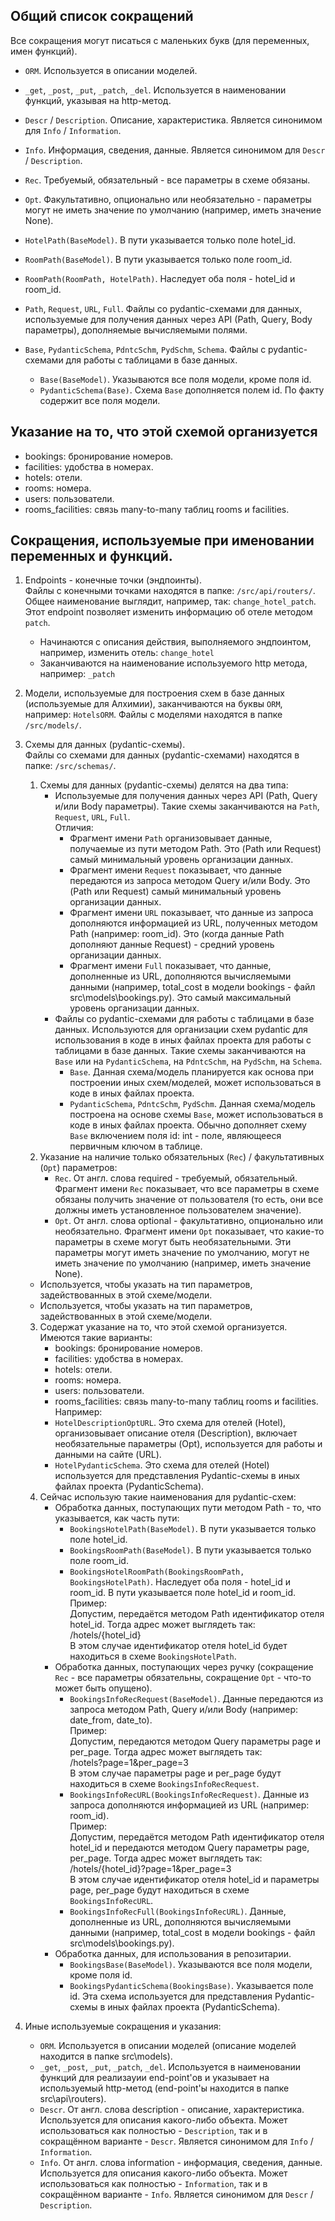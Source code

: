 ## Общий список сокращений

Все сокращения могут писаться с маленьких букв (для переменных, имен функций).

- `ORM`. Используется в описании моделей.
- `_get`, `_post`, `_put`, `_patch`, `_del`. Используется в наименовании 
  функций, указывая на http-метод.

- `Descr` / `Description`. Описание, характеристика. Является синонимом 
  для `Info` / `Information`.
- `Info`. Информация, сведения, данные. Является синонимом 
  для `Descr` / `Description`.

- `Rec`. Требуемый, обязательный - все параметры в схеме обязаны. 
- `Opt`. Факультативно, опционально или необязательно - параметры могут не иметь 
  значение по умолчанию (например, иметь значение None).

- `HotelPath(BaseModel)`. В пути указывается только поле hotel_id.
- `RoomPath(BaseModel)`. В пути указывается только поле room_id.
- `RoomPath(RoomPath, HotelPath)`. Наследует оба поля - hotel_id и room_id.

- `Path`, `Request`, `URL`, `Full`. Файлы со pydantic-схемами для данных, 
  используемые для получения данных через API (Path, Query, Body параметры), 
  дополняемые вычисляемыми полями.

- `Base`, `PydanticSchema`, `PdntcSchm`, `PydSchm`, `Schema`. Файлы с 
  pydantic-схемами для работы с таблицами в базе данных.
    - `Base(BaseModel)`. Указываются все поля модели, кроме поля id.
    - `PydanticSchema(Base)`. Схема `Base` дополняется полем id. По факту 
      содержит все поля модели.


## Указание на то, что этой схемой организуется
- bookings: бронирование номеров.
- facilities: удобства в номерах.
- hotels: отели.
- rooms: номера.
- users: пользователи.
- rooms_facilities: связь many-to-many таблиц rooms и facilities.


## Сокращения, используемые при именовании переменных и функций.

1. Endpoints - конечные точки (эндпоинты).<br>
Файлы с конечными точками находятся в папке: `/src/api/routers/`.<br>
Общее наименование выглядит, например, так: `change_hotel_patch`.<br>
Этот endpoint позволяет изменить информацию об отеле методом `patch`.
    - Начинаются с описания действия, выполняемого эндпоинтом, 
      например, изменить отель: `change_hotel`
    - Заканчиваются на наименование используемого http метода, 
      например: `_patch`


2. Модели, используемые для построения схем в базе данных (используемые для 
   Алхимии), заканчиваются на буквы `ORM`, например: `HotelsORM`.
   Файлы с моделями находятся в папке `/src/models/`.


3. Схемы для данных (pydantic-схемы).<br>
   Файлы со схемами для данных (pydantic-схемами) находятся в 
   папке: `/src/schemas/`.
    1. Схемы для данных (pydantic-схемы) делятся на два типа:
        - Используемые для получения данных через API (Path, Query и/или Body 
          параметры). Такие схемы заканчиваются на `Path`, `Request`, 
          `URL`, `Full`.<br>
          Отличия:
            - Фрагмент имени `Path` организовывает данные, получаемые из пути 
              методом Path. Это (Path или Request) самый минимальный уровень 
              организации данных.
            - Фрагмент имени `Request` показывает, что данные передаются из 
              запроса методом Query и/или Body. Это (Path или Request) самый 
              минимальный уровень организации данных.
            - Фрагмент имени `URL` показывает, что данные из запроса дополняются 
              информацией из URL, полученных методом Path (например: room_id). 
              Это (когда данные Path дополняют данные Request) - средний уровень 
              организации данных.
            - Фрагмент имени `Full` показывает, что данные, дополненные из URL, 
              дополняются вычисляемыми данными (например, total_cost в модели 
              bookings - файл src\models\bookings.py). Это самый максимальный 
              уровень организации данных.
        - Файлы со pydantic-схемами для работы с таблицами в базе данных. 
          Используются для организации схем pydantic для использования в коде 
          в иных файлах проекта для работы с таблицами в базе данных. Такие 
          схемы заканчиваются на `Base` или на `PydanticSchema`, на `PdntcSchm`, 
          на `PydSchm`, на `Schema`.
            - `Base`. Данная схема/модель планируется как основа при построении 
              иных схем/моделей, может использоваться в коде в иных файлах 
              проекта.
            - `PydanticSchema`, `PdntcSchm`, `PydSchm`. Данная схема/модель 
              построена на основе схемы `Base`, может использоваться в коде в 
              иных файлах проекта. Обычно дополняет схему `Base` включением 
              поля id: int - поле, являющееся первичным ключом в таблице.
    2. Указание на наличие только обязательных (`Rec`) / факультативных (`Opt`) 
       параметров:
        - `Rec`. От англ. слова required - требуемый, обязательный. Фрагмент 
          имени `Rec` показывает, что все параметры в схеме обязаны 
          получить значение от пользователя (то есть, они все должны иметь 
          установленное пользователем значение). 
        - `Opt`. От англ. слова optional - факультативно, опционально или 
          необязательно. Фрагмент имени `Opt` показывает, что какие-то параметры 
          в схеме могут быть необязательными. Эти параметры могут иметь значение 
          по умолчанию, могут не иметь значение по умолчанию (например, иметь 
          значение None).
    - Используется, чтобы указать на тип параметров, 
      задействованных в этой схеме/модели.
    - Используется, 
      чтобы указать на тип параметров, задействованных в этой схеме/модели. 
    3. Содержат указание на то, что этой схемой организуется.<br>
       Имеются такие варианты:
        - bookings: бронирование номеров.
        - facilities: удобства в номерах.
        - hotels: отели.
        - rooms: номера.
        - users: пользователи.
        - rooms_facilities: связь many-to-many таблиц rooms и facilities.<br>
       Например:
        - `HotelDescriptionOptURL`. Это схема для отелей (Hotel), организовывает 
          описание отеля (Description), включает необязательные параметры (Opt),
          используется для работы и данными на сайте (URL).
        - `HotelPydanticSchema`. Это схема для отелей (Hotel) используется для 
          представления Pydantic-схемы в иных файлах проекта (PydanticSchema).
    3. Сейчас использую такие наименования для pydantic-схем:
        - Обработка данных, поступающих пути методом Path - то, что указывается, 
          как часть пути:
            - `BookingsHotelPath(BaseModel)`. В пути указывается только 
              поле hotel_id.
            - `BookingsRoomPath(BaseModel)`. В пути указывается только 
              поле room_id.
            - `BookingsHotelRoomPath(BookingsRoomPath, BookingsHotelPath)`. 
              Наследует оба поля - hotel_id и room_id.
              В пути указывается поле hotel_id и room_id.
              <br>
              Пример:<br>
              Допустим, передаётся методом Path идентификатор отеля hotel_id. 
              Тогда адрес может выглядеть так:<br>
              /hotels/{hotel_id}<br>
              В этом случае идентификатор отеля hotel_id будет находиться в 
              схеме `BookingsHotelPath`.
        - Обработка данных, поступающих через ручку (сокращение `Rec` - все 
          параметры обязательны, сокращение `Opt` - что-то может быть опущено).
            - `BookingsInfoRecRequest(BaseModel)`. Данные передаются из запроса 
              методом Path, Query и/или Body (например: date_from, date_to).
              <br>
              Пример:<br>
              Допустим, передаются методом Query параметры page и per_page. 
              Тогда адрес может выглядеть так:<br>
              /hotels?page=1&per_page=3<br>
              В этом случае параметры page и per_page будут находиться в 
              схеме `BookingsInfoRecRequest`.
            - `BookingsInfoRecURL(BookingsInfoRecRequest)`. Данные из запроса 
              дополняются информацией из URL (например: room_id).<br>
              Пример:<br>
              Допустим, передаётся методом Path идентификатор отеля hotel_id 
              и передаются методом Query параметры page, per_page. 
              Тогда адрес может выглядеть так:<br>
              /hotels/{hotel_id}?page=1&per_page=3<br>
              В этом случае идентификатор отеля hotel_id и параметры page,
              per_page будут находиться в схеме `BookingsInfoRecURL`.
            - `BookingsInfoRecFull(BookingsInfoRecURL)`. Данные, дополненные из 
              URL, дополняются вычисляемыми данными (например, total_cost в 
              модели bookings - файл src\models\bookings.py).
        - Обработка данных, для использования в репозитарии.
            - `BookingsBase(BaseModel)`. Указываются все поля модели, 
              кроме поля id.
            - `BookingsPydanticSchema(BookingsBase)`. Указывается поле id. 
              Эта схема используется для представления Pydantic-схемы в иных 
              файлах проекта (PydanticSchema).



4. Иные используемые сокращения и указания:
    - `ORM`. Используется в описании моделей (описание моделей находится в 
      папке src\models).
    - `_get`, `_post`, `_put`, `_patch`, `_del`. Используется в наименовании 
      функций для реализауии end-point'ов и указывает на используемый http-метод 
      (end-point'ы находится в папке src\api\routers).
    - `Descr`. От англ. слова description - описание, характеристика. 
      Используется для описания какого-либо объекта. Может использоваться 
      как полностью - `Description`, так и в сокращённом варианте - `Descr`. 
      Является синонимом для `Info` / `Information`.
    - `Info`. От англ. слова information - информация, сведения, данные.
      Используется для описания какого-либо объекта. Может использоваться 
      как полностью - `Information`, так и в сокращённом варианте - `Info`. 
      Является синонимом для `Descr` / `Description`.


